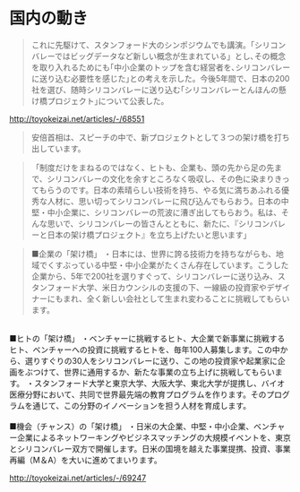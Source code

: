 # 国内の動き

>これに先駆けて、スタンフォード大のシンポジウムでも講演。｢シリコンバレーではビッグデータなど新しい概念が生まれている」とし､その概念を取り入れるためにも｢中小企業のトップを含む経営者を､シリコンバレーに送り込む必要性を感じた｣との考えを示した。今後5年間で、日本の200社を選び、随時シリコンバレーに送り込む｢シリコンバレーとんほんの懸け橋プロジェクト｣について公表した。

http://toyokeizai.net/articles/-/68551

>安倍首相は、スピーチの中で、新プロジェクトとして３つの架け橋を打ち出しています。

>「制度だけをまねるのではなく、ヒトも、企業も、頭の先から足の先まで、シリコンバレーの文化を余すところなく吸収し、その色に染まりきってもらうのです。日本の素晴らしい技術を持ち、やる気に満ちあふれる優秀な人材に、思い切ってシリコンバレーに飛び込んでもらおう。日本の中堅・中小企業に、シリコンバレーの荒波に漕ぎ出してもらおう。私は、そんな思いで、シリコンバレーの皆さんとともに、新たに、『シリコンバレーと日本の架け橋プロジェクト』を立ち上げたいと思います」 

>■企業の「架け橋」
・日本には、世界に誇る技術力を持ちながらも、地域でくすぶっている中堅・中小企業がたくさん存在しています。こうした企業から、5年で200社を選りすぐって、シリコンバレーに送り込み、スタンフォード大学、米日カウンシルの支援の下、一線級の投資家やデザイナーにもまれ、全く新しい会社として生まれ変わることに挑戦してもらいます。<br>
<br>
■ヒトの「架け橋」
・ベンチャーに挑戦するヒト、大企業で新事業に挑戦するヒト、ベンチャーへの投資に挑戦するヒトを、毎年100人募集します。この中から、選りすぐりの30人をシリコンバレーに送り、この地の投資家や起業家に企画をぶつけて、世界に通用するか、新たな事業の立ち上げに挑戦してもらいます。
・スタンフォード大学と東京大学、大阪大学、東北大学が提携し、バイオ医療分野において、共同で世界最先端の教育プログラムを作ります。そのプログラムを通じて、この分野のイノベーションを担う人材を育成します。<br>
<br>
■機会（チャンス）の「架け橋」
・日米の大企業、中堅・中小企業、ベンチャー企業によるネットワーキングやビジネスマッチングの大規模イベントを、東京とシリコンバレー双方で開催します。日米の国境を越えた事業提携、投資、事業再編（M＆A）を大いに進めてまいります。

http://toyokeizai.net/articles/-/69247